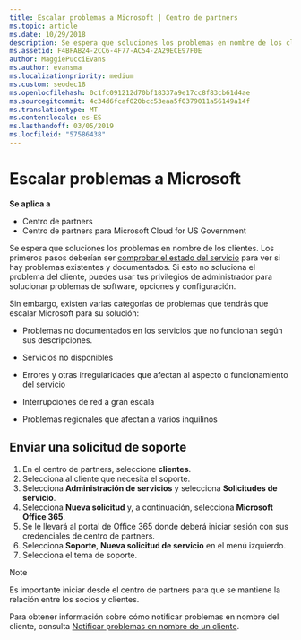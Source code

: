 ```yaml
---
title: Escalar problemas a Microsoft | Centro de partners
ms.topic: article
ms.date: 10/29/2018
description: Se espera que soluciones los problemas en nombre de los clientes. Sin embargo, existen varias categorías de aspectos que debe pasar a Microsoft a solucionar.
ms.assetid: F4BFAB24-2CC6-4F77-AC54-2A29ECE97F0E
author: MaggiePucciEvans
ms.author: evansma
ms.localizationpriority: medium
ms.custom: seodec18
ms.openlocfilehash: 0c1fc091212d70bf18337a9e17cc8f83cb61d4ae
ms.sourcegitcommit: 4c34d6fcaf020bcc53eaa5f0379011a56149a14f
ms.translationtype: MT
ms.contentlocale: es-ES
ms.lasthandoff: 03/05/2019
ms.locfileid: "57586438"
---
```

# <a name="escalate-problems-to-microsoft"></a>Escalar problemas a Microsoft

**Se aplica a**

-  Centro de partners
-  Centro de partners para Microsoft Cloud for US Government


Se espera que soluciones los problemas en nombre de los clientes. Los primeros pasos deberían ser [comprobar el estado del servicio](check-service-health.md) para ver si hay problemas existentes y documentados. Si esto no soluciona el problema del cliente, puedes usar tus privilegios de administrador para solucionar problemas de software, opciones y configuración.

Sin embargo, existen varias categorías de problemas que tendrás que escalar Microsoft para su solución:

-   Problemas no documentados en los servicios que no funcionan según sus descripciones.

-   Servicios no disponibles

-   Errores y otras irregularidades que afectan al aspecto o funcionamiento del servicio

-   Interrupciones de red a gran escala

-   Problemas regionales que afectan a varios inquilinos

## <a name="submit-a-support-request"></a>Enviar una solicitud de soporte

1. En el centro de partners, seleccione **clientes**.
2. Selecciona al cliente que necesita el soporte.
3. Selecciona **Administración de servicios** y selecciona **Solicitudes de servicio**.
4. Selecciona **Nueva solicitud** y, a continuación, selecciona **Microsoft Office 365**.
5. Se le llevará al portal de Office 365 donde deberá iniciar sesión con sus credenciales de centro de partners.
6. Selecciona **Soporte**, **Nueva solicitud de servicio** en el menú izquierdo.
7. Selecciona el tema de soporte.

>[!NOTE]
>Es importante iniciar desde el centro de partners para que se mantiene la relación entre los socios y clientes. 


Para obtener información sobre cómo notificar problemas en nombre del cliente, consulta [Notificar problemas en nombre de un cliente](report-problems-on-behalf-of-a-customer.md).

 

 



